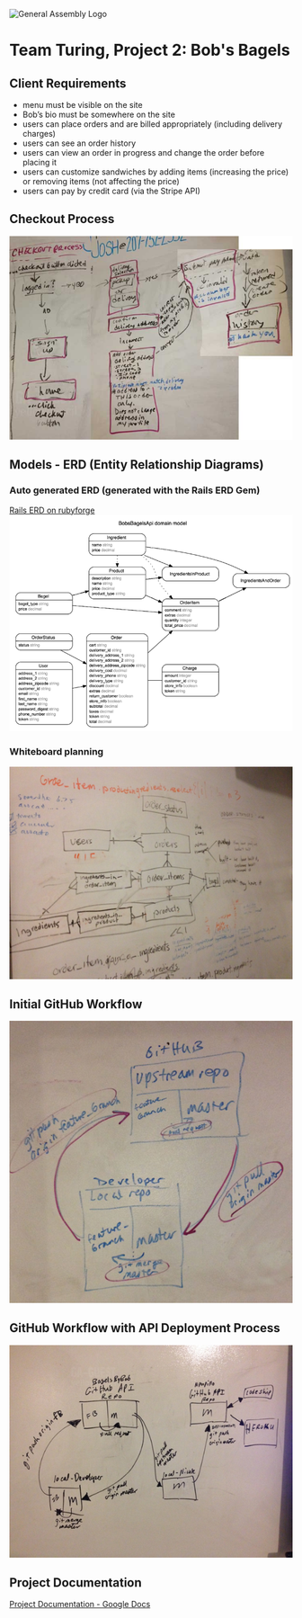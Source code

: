 ![General Assembly Logo](http://i.imgur.com/ke8USTq.png)

# Team Turing, Project 2: Bob's Bagels

## Client Requirements
- menu must be visible on the site
- Bob’s bio must be somewhere on the site
- users can place orders and are billed appropriately (including delivery charges)
- users can see an order history
- users can view an order in progress and change the order before placing it
- users can customize sandwiches by adding items (increasing the price) or removing items (not affecting the price)
- users can pay by credit card (via the Stripe API)

## Checkout Process
![Checkout Process](Checkout_Process_stiched.jpg)


## Models - ERD (Entity Relationship Diagrams)
### Auto generated ERD (generated with the Rails ERD Gem)
[Rails ERD on rubyforge](http://rails-erd.rubyforge.org)
![Models Rails ERD](api_erd.png)

### Whiteboard planning
![Models Whiteboard ERD](Models_ERD.JPG)

## Initial GitHub Workflow
![Initial GitHub Workflow](GitHub_Workflow.jpg)

## GitHub Workflow with API Deployment Process
![Deployment GitHub Workflow](Deployment_Process.JPG)

## Project Documentation
[Project Documentation - Google Docs](https://docs.google.com/document/d/1tiphkFy_W58ioYVDvyYR1U1YO5Sptzc-Jd03a2EBRR0/edit?usp=sharing)

